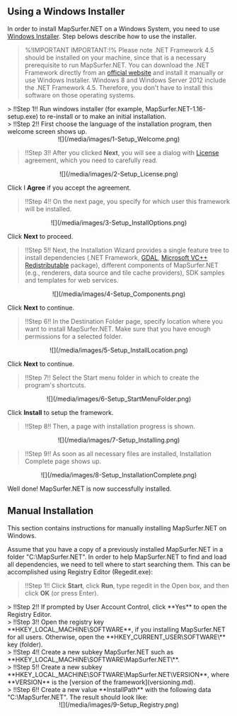 ## Using a Windows Installer ##

In order to install MapSurfer.NET on a Windows System, you need to use [Windows Installer](http://mapsurfernet.com/downloads#tab-win). Step belows describe how to use the installer.

> %!IMPORTANT IMPORTANT:!% Please note .NET Framework 4.5 should be installed on your machine, since that is a necessary prerequisite to run MapSurfer.NET. You can download the .NET Framework directly from an [official website](http://www.microsoft.com/en-us/download/details.aspx?id=30653) and install it manually or use Windows Installer.
Windows 8 and Windows Server 2012 include the .NET Framework 4.5. Therefore, you don't have to install this software on those operating systems. 

<center></center>
> !!Step 1!! Run windows installer (for example, MapSurfer.NET-1.16-setup.exe) to re-install or to make an initial installation.

<center></center>
> !!Step 2!! First choose the language of the installation program, then welcome screen shows up.

<center>![](/media/images/1-Setup_Welcome.png)</center>

> !!Step 3!! After you clicked **Next**, you will see a dialog with [License](/license.md) agreement, which you need to carefully read. 

<center>![](/media/images/2-Setup_License.png)</center>

Click I **Agree** if you accept the agreement.

> !!Step 4!! On the next page, you specify for which user this framework will be installed. 

<center>![](/media/images/3-Setup_InstallOptions.png)</center>

Click **Next** to proceed.

> !!Step 5!! Next, the Installation Wizard provides a single feature tree to install dependencies (.NET Framework, [GDAL](http://www.gdal.org/), [Microsoft VC++ Redistributable](http://www.microsoft.com/en-us/download/details.aspx?id=30679) package), different components of MapSurfer.NET (e.g., renderers, data source and tile cache providers), SDK samples and templates for web services. 

<center>![](/media/images/4-Setup_Components.png)</center>

Click **Next** to continue.

> !!Step 6!! In the Destination Folder page, specify location where you want to install MapSurfer.NET. Make sure that you have enough permissions for a selected folder.

<center>![](/media/images/5-Setup_InstallLocation.png)</center>

Click **Next** to continue.

> !!Step 7!! Select the Start menu folder in which to create the program's shortcuts. 

<center>![](/media/images/6-Setup_StartMenuFolder.png)</center>

Click **Install** to setup the framework.

> !!Step 8!! Then, a page with installation progress is shown.

<center>![](/media/images/7-Setup_Installing.png)</center>

> !!Step 9!! As soon as all necessary files are installed, Installation Complete page shows up. 

<center>![](/media/images/8-Setup_InstallationComplete.png)</center>

Well done! MapSurfer.NET is now successfully installed.


## Manual Installation ##

This section contains instructions for manually installing MapSurfer.NET on Windows.

Assume that you have a copy of a previously installed MapSurfer.NET in a folder "C:\MapSurfer.NET". In order to help MapSurfer.NET to find and load all dependencies, we need to tell where to start searching them. This can be accomplished using Registry Editor (Regedit.exe):

> !!Step 1!! Click **Start**, click **Run**, type regedit in the Open box, and then click **OK** (or press Enter).
 
<center></center>
> !!Step 2!! If prompted by User Account Control, click **Yes** to open the Registry Editor. 

<center></center>
> !!Step 3!! Open the registry key **HKEY_LOCAL_MACHINE\SOFTWARE**, if you installing MapSurfer.NET for all users. Otherwise, open the **HKEY_CURRENT_USER\SOFTWARE\** key (folder).

<center></center>
> !!Step 4!! Create a new subkey MapSurfer.NET such as **HKEY_LOCAL_MACHINE\SOFTWARE\MapSurfer.NET\**. 

<center></center>
> !!Step 5!! Create a new subkey **HKEY_LOCAL_MACHINE\SOFTWARE\MapSurfer.NET\VERSION**, where **VERSION** is the [version of the framework](versioning.md).
 
<center></center>
> !!Step 6!! Create a new value **InstallPath** with the following data "C:\MapSurfer.NET". The result should look like:

<center>![](/media/images/9-Setup_Registry.png)</center>

 
